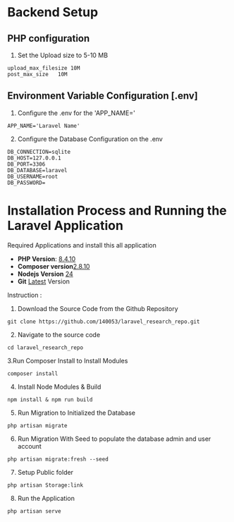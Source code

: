 

# Backend Setup

## PHP configuration

1. Set the Upload size to 5-10 MB 
```
upload_max_filesize	10M 
post_max_size	10M
```

##  Environment Variable Configuration [.env]
1. Configure the .env for the 'APP_NAME='

```
APP_NAME='Laravel Name'
```

2. Configure the Database Configuration on the .env

```
DB_CONNECTION=sqlite
DB_HOST=127.0.0.1
DB_PORT=3306
DB_DATABASE=laravel
DB_USERNAME=root
DB_PASSWORD=
```

# Installation Process and Running the Laravel Application

Required Applications and install this all application
- **PHP Version**: [8.4.10](https://www.php.net/downloads.php)
- **Composer version**[2.8.10](https://getcomposer.org/download/)
- **Nodejs Version** [24](https://nodejs.org/en)
- **Git** [Latest](https://git-scm.com/downloads) Version

Instruction :
1. Download the Source Code from the Github Repository 
```
git clone https://github.com/140053/laravel_research_repo.git
```
2. Navigate to the source code 
```
cd laravel_research_repo
```
3.Run Composer Install to Install Modules
```
composer install
```
4. Install Node Modules & Build 
```
npm install & npm run build
```
5. Run Migration to Initialized the Database
```
php artisan migrate
```
6. Run Migration With Seed to populate the database admin and user account
```
php artisan migrate:fresh --seed
```
7. Setup Public folder
```
php artisan Storage:link
```
8. Run the Application 
```
php artisan serve
```





